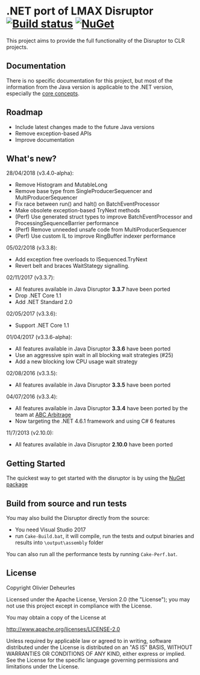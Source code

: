 # .NET port of LMAX Disruptor [![Build status](https://ci.appveyor.com/api/projects/status/av0e56cl0i1undv5?svg=true)](https://ci.appveyor.com/project/Abc-Arbitrage/disruptor-net)  [![NuGet](https://buildstats.info/nuget/Disruptor)](http://www.nuget.org/packages/Disruptor/)

This project aims to provide the full functionality of the Disruptor to CLR projects.

## Documentation

There is no specific documentation for this project, but most of the information from the Java version is applicable to the .NET version, especially the [core concepts](https://github.com/LMAX-Exchange/disruptor/wiki/Introduction).

## Roadmap

* Include latest changes made to the future Java versions
* Remove exception-based APIs
* Improve documentation

## What's new?

28/04/2018 (v3.4.0-alpha):

* Remove Histogram and MutableLong
* Remove base type from SingleProducerSequencer and MultiProducerSequencer
* Fix race between run() and halt() on BatchEventProcessor
* Make obsolete exception-based TryNext methods
* (Perf) Use generated struct types to improve BatchEventProcessor and ProcessingSequenceBarrier performance
* (Perf) Remove unneeded unsafe code from MultiProducerSequencer
* (Perf) Use custom IL to improve RingBuffer indexer performance

05/02/2018 (v3.3.8):

* Add exception free overloads to ISequenced.TryNext
* Revert belt and braces WaitStategy signalling.

02/11/2017 (v3.3.7):

* All features available in Java Disruptor **3.3.7** have been ported
* Drop .NET Core 1.1
* Add .NET Standard 2.0

02/05/2017 (v3.3.6):

* Support .NET Core 1.1

01/04/2017 (v3.3.6-alpha):

* All features available in Java Disruptor **3.3.6** have been ported
* Use an aggressive spin wait in all blocking wait strategies (#25)
* Add a new blocking low CPU usage wait strategy

02/08/2016 (v3.3.5):

* All features available in Java Disruptor **3.3.5** have been ported

04/07/2016 (v3.3.4):

* All features available in Java Disruptor **3.3.4** have been ported by the team at [ABC Arbitrage](http://abc-arbitrage.com) 
* Now targeting the .NET 4.6.1 framework and using C# 6 features

11/7/2013 (v2.10.0):

* All features available in Java Disruptor **2.10.0** have been ported 

## Getting Started

The quickest way to get started with the disruptor is by using the [NuGet package]

## Build from source and run tests

You may also build the Disruptor directly from the source:
* You need Visual Studio 2017
* run `Cake-Build.bat`, it will compile, run the tests and output binaries and results into `\output\assembly` folder

You can also run all the performance tests by running `Cake-Perf.bat`.

[NuGet package]: http://nuget.org/packages/Disruptor

## License

Copyright Olivier Deheurles

Licensed under the Apache License, Version 2.0 (the "License"); you may not use this project except in compliance with the License.

You may obtain a copy of the License at

http://www.apache.org/licenses/LICENSE-2.0

Unless required by applicable law or agreed to in writing, software
distributed under the License is distributed on an "AS IS" BASIS,
WITHOUT WARRANTIES OR CONDITIONS OF ANY KIND, either express or implied.
See the License for the specific language governing permissions and
limitations under the License.
